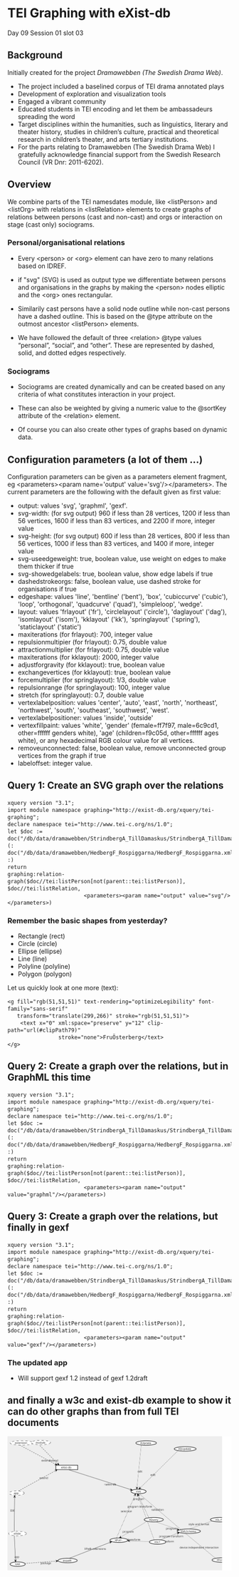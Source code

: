 # TEI Graphing with eXist-db 

Day 09 Session 01 slot 03

## Background
Initially created for the project *Dramawebben (The Swedish Drama Web)*. 

 * The project included a baselined corpus of TEI
drama annotated plays
 * Development of exploration and visualization
tools
 * Engaged a vibrant community
 * Educated students in TEI encoding and let them
be ambassadeurs spreading the word
 * Target disciplines within the humanities, such as
linguistics, literary and theater history, studies in
children’s culture, practical and theoretical
research in children’s theater, and arts tertiary
institutions.
 * For the parts relating to Dramawebben (The Swedish
Drama Web) I gratefully acknowledge financial
support from the Swedish Research Council (VR Dnr:
2011-6202).







## Overview
We combine parts of the TEI namesdates module, like
&lt;listPerson&gt; and &lt;listOrg&gt; with relations in
&lt;listRelation&gt; elements to create graphs of relations
between persons (cast and non-cast) and orgs or interaction
on stage (cast only) sociograms.






### Personal/organisational relations
 * Every &lt;person&gt; or &lt;org&gt; element can have zero
to many relations based on IDREF.

 * if "svg" (SVG) is used as output type we differentiate 
between persons and organisations in the graphs
by making the &lt;person&gt; nodes elliptic and the &lt;org&gt; ones
rectangular.

 * Similarily cast persons have a solid node outline while
non-cast persons have a dashed outline. This
is based on the @type attribute on the outmost 
ancestor &lt;listPerson&gt; elements. 

 * We have followed the default of three &lt;relation&gt;
@type values “personal”, “social”, and “other”.
These are represented by dashed, solid, and
dotted edges respectively.









### Sociograms
 * Sociograms are created dynamically and can
be created based on any criteria of what
constitutes interaction in your project.

 * These can also be weighted by giving a numeric
value to the @sortKey attribute of the &lt;relation&gt;
element.

 * Of course you can also create other types of
graphs based on dynamic data.











## Configuration parameters (a lot of them ...)
Configuration parameters can be given as a parameters element fragment, 
eg &lt;parameters&gt;&lt;param name='output' value='svg'/&gt;&lt;/parameters&gt;. 
The current parameters are the following with the default given as first value:

 * output: values 'svg', 'graphml', 'gexf'.
 * svg-width: (for svg output) 960 if less than 28 vertices, 
1200 if less than 56 vertices, 1600 if less than 83 vertices, and 2200 if more, integer value
 * svg-height: (for svg output) 600 if less than 28 vertices, 800 if less than 56 vertices,
 1000 if less than 83 vertices, and 1400 if more, integer value
 * svg-useedgeweight: true, boolean value, use weight on edges to make them thicker if true
 * svg-showedgelabels: true, boolean value, show edge labels if true
 * dashedstrokeorgs: false, boolean value, use dashed stroke for organisations if true
 * edgeshape: values 'line', 'bentline' ('bent'), 'box', 'cubiccurve' ('cubic'), 'loop',
 'orthogonal', 'quadcurve' ('quad'), 'simpleloop', 'wedge'.
 * layout: values 'frlayout' ('fr'), 'circlelayout' ('circle'), 'daglayout' ('dag'), 
'isomlayout' ('isom'), 'kklayout' ('kk'), 'springlayout' ('spring'), 'staticlayout' ('static')
 * maxiterations (for frlayout): 700, integer value
 * repulsionmultipier (for frlayout): 0.75, double value
 * attractionmultiplier (for frlayout): 0.75, double value
 *  maxiterations (for kklayout): 2000, integer value
 * adjustforgravity (for kklayout): true, boolean value
 * exchangevertices (for kklayout): true, boolean value
 * forcemultiplier (for springlayout): 1/3, double value
 * repulsionrange (for springlayout): 100, integer value
 * stretch (for springlayout): 0.7, double value
 * vertexlabelposition: values 'center', 'auto', 'east', 'north', 'northeast', 'northwest',
 'south', 'southeast', 'southwest', 'west'.
 * vertexlabelpositioner: values 'inside', 'outside'
 * vertexfillpaint: values 'white', 'gender' (female=ff7f97, male=6c9cd1, other=ffffff genders white),
 'age' (children=f9c05d, other=ffffff ages white), or any hexadecimal RGB colour value for all vertices.
 * removeunconnected: false, boolean value, remove unconnected group vertices from the graph if true
 * labeloffset: integer value.


## Query 1: Create an SVG graph over the relations
```xquery
xquery version "3.1";
import module namespace graphing="http://exist-db.org/xquery/tei-graphing";
declare namespace tei="http://www.tei-c.org/ns/1.0";
let $doc := doc("/db/data/dramawebben/StrindbergA_TillDamaskus/StrindbergA_TillDamaskus.xml")
(: doc("/db/data/dramawebben/HedbergF_Rospiggarna/HedbergF_Rospiggarna.xml") :)
return
graphing:relation-graph($doc//tei:listPerson[not(parent::tei:listPerson)], $doc//tei:listRelation,
                        <parameters><param name="output" value="svg"/></parameters>)
```

### Remember the basic shapes from yesterday?
 * Rectangle (rect)
 * Circle (circle)
 * Ellipse (ellipse)
 * Line (line)
 * Polyline (polyline)
 * Polygon (polygon)

Let us quickly look at one more (text):
```
<g fill="rgb(51,51,51)" text-rendering="optimizeLegibility" font-family="sans-serif" 
   transform="translate(299,266)" stroke="rgb(51,51,51)">
    <text x="0" xml:space="preserve" y="12" clip-path="url(#clipPath79)" 
                stroke="none">FruÖsterberg</text>
</g>
```







## Query 2: Create a graph over the relations, but in GraphML this time
```xquery
xquery version "3.1";
import module namespace graphing="http://exist-db.org/xquery/tei-graphing";
declare namespace tei="http://www.tei-c.org/ns/1.0";
let $doc := doc("/db/data/dramawebben/StrindbergA_TillDamaskus/StrindbergA_TillDamaskus.xml")
(: doc("/db/data/dramawebben/HedbergF_Rospiggarna/HedbergF_Rospiggarna.xml") :)
return
graphing:relation-graph($doc//tei:listPerson[not(parent::tei:listPerson)], $doc//tei:listRelation, 
                        <parameters><param name="output" value="graphml"/></parameters>)
```




## Query 3: Create a graph over the relations, but finally in gexf 
```xquery
xquery version "3.1";
import module namespace graphing="http://exist-db.org/xquery/tei-graphing";
declare namespace tei="http://www.tei-c.org/ns/1.0";
let $doc := doc("/db/data/dramawebben/StrindbergA_TillDamaskus/StrindbergA_TillDamaskus.xml")
(: doc("/db/data/dramawebben/HedbergF_Rospiggarna/HedbergF_Rospiggarna.xml") :)
return
graphing:relation-graph($doc//tei:listPerson[not(parent::tei:listPerson)], $doc//tei:listRelation, 
                        <parameters><param name="output" value="gexf"/></parameters>)
```

### The updated app
* Will support gexf 1.2 instead of gexf 1.2draft

## and finally a w3c and exist-db example to show it can do other graphs than from full TEI documents


![eXist-db related to W3C](./sources/exist-db-relations.svg)